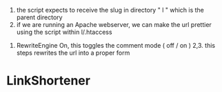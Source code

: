 <!-- index file:  -->
1. the script expects to receive the slug in directory " l " 
which is the parent directory
2. if we are running an Apache webserver, we can make the url prettier 
using the script within l/.htaccess



<!-- .htaccess  -->
1. RewriteEngine On, this toggles the comment mode ( off / on )
2,3. this steps rewrites the url into a proper form 




# LinkShortener
